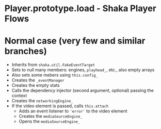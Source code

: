 # Player.prototype.load - Shaka Player Flows

# Normal case (very few and similar branches)

- Inherits from `shaka.util.FakeEventTarget`
- Sets to null many members: engines, `playhead_`, etc., also empty arrays
- Also sets some mebers using `this.config_`
- Creates the `_eventManager`
- Creates the empty stats
- Calls the dependency injector (second argument, optional) passing the context
- Creates the `networkingEngine_`
- If the video element is passed, calls `this.attach`
  - Adds an event listener to `'error'` to the video element
  - Creates the `mediaSourceEngine_`
  - Opens the `mediaSourceEngine_`
